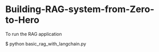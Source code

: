 # Building-RAG-system-from-Zero-to-Hero

To run the RAG application

$ python basic_rag_with_langchain.py
